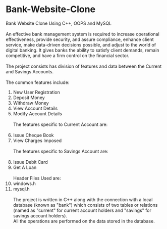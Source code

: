 # Bank-Website-Clone
Bank Website Clone Using C++, OOPS and MySQL<br><br>
An effective bank management system is required to 
increase operational effectiveness, provide security, and 
assure compliance, enhance client service, make data-driven 
decisions possible, and adjust to the world of digital banking. 
It gives banks the ability to satisfy client demands, remain 
competitive, and have a firm control on the financial sector.
<br><br>
The project consists has division of features and data between the Current and Savings Accounts.<br><br>
The common features include:<br>
1. New User Registration<br>
2. Deposit Money<br>
3. Withdraw Money<br>
4. View Account Details<br>
5. Modify Account Details<br><br>
The features specific to Current Account are:<br><br>
1. Issue Cheque Book<br>
2. View Charges Imposed<br><br>
The features specific to Savings Account are:<br><br>
1. Issue Debit Card<br>
2. Get A Loan<br><br>
Header Files Used are:
1. windows.h<br>
2. mysql.h<br><br>
The project is written in C++ along with the connection with a local database (known as "bank") which consists of two tables or relations (named as "current" for current account holders and "savings" for savings account holders).<br>
All the operations are performed on the data stored in the database.
